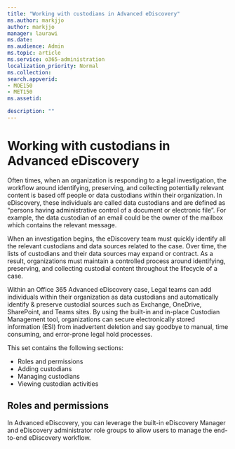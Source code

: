```yaml
---
title: "Working with custodians in Advanced eDiscovery"
ms.author: markjjo
author: markjjo
manager: laurawi
ms.date: 
ms.audience: Admin
ms.topic: article
ms.service: o365-administration
localization_priority: Normal
ms.collection: 
search.appverid: 
- MOE150
- MET150
ms.assetid: 

description: ""
---
```


# Working with custodians in Advanced eDiscovery

Often times, when an organization is responding to a legal investigation, the workflow around identifying, preserving, and collecting potentially relevant content is based off people or data custodians within their organization. In eDiscovery, these individuals are called data custodians and are defined as “persons having administrative control of a document or electronic file”. For example, the data custodian of an email could be the owner of the mailbox which contains the relevant message.  

When an investigation begins, the eDiscovery team must quickly identify all the relevant custodians and data sources related to the case. Over time, the lists of custodians and their data sources may expand or contract. As a result, organizations must maintain a controlled process around identifying, preserving, and collecting custodial content throughout the lifecycle of a case.

Within an Office 365 Advanced eDiscovery case, Legal teams can add individuals within their organization as data custodians and automatically identify & preserve custodial sources such as Exchange, OneDrive, SharePoint, and Teams sites. By using the built-in and in-place Custodian Management tool, organizations can secure electronically stored information (ESI) from inadvertent deletion and say goodbye to manual, time consuming, and error-prone legal hold processes. 

This set contains the following sections:

  - Roles and permissions
  - Adding custodians
  - Managing custodians
  - Viewing custodian activities  

## Roles and permissions

In Advanced eDiscovery, you can leverage the built-in eDiscovery Manager and eDiscovery administrator role groups to allow users to manage the end-to-end eDiscovery workflow.




